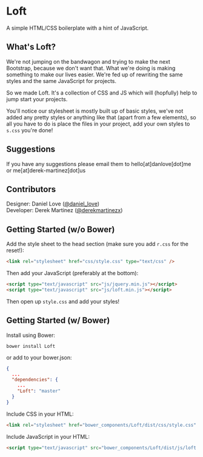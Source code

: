 # Loft

A simple HTML/CSS boilerplate with a hint of JavaScript.

## What's Loft?

We're not jumping on the bandwagon and trying to make the next Bootstrap, because we don't want that. What we're doing is making something to make our lives easier. We're fed up of rewriting the same styles and the same JavaScript for projects.

So we made Loft. It's a collection of CSS and JS which will (hopfully) help to jump start your projects.

You'll notice our stylesheet is mostly built up of basic styles, we've not added any pretty styles or anything like that (apart from a few elements), so all you have to do is place the files in your project, add your own styles to `s.css` you're done!

## Suggestions

If you have any suggestions please email them to hello[at]danlove[dot]me or me[at]derek-martinez[dot]us

## Contributors

Designer: Daniel Love ([@daniel_love](http://twitter.com/daniel_love))  
Developer: Derek Martinez ([@derekmartinezx](http://twitter.com/derekmartinezx))

## Getting Started (w/o Bower)

Add the style sheet to the head section (make sure you add 	`r.css` for the reset!):
```HTML
<link rel="stylesheet" href="css/style.css" type="text/css" />
```
Then add your JavaScript (preferably at the bottom):
```HTML
<script type="text/javascript" src="js/jquery.min.js"></script>
<script type="text/javascript" src="js/loft.min.js"></script>
```
Then open up `style.css` and add your styles!

## Getting Started (w/ Bower)

Install using Bower:
```
bower install Loft
```
or add to your bower.json:
```JSON
{
  ...
  "dependencies": {
    ...
    "Loft": "master"
  }
}
```
Include CSS in your HTML:
```HTML
<link rel="stylesheet" href="bower_components/Loft/dist/css/style.css" type="text/css" />
```
Include JavaScript in your HTML:
```HTML
<script type="text/javascript" src="bower_components/Loft/dist/js/loft.min.js"></script>
```
